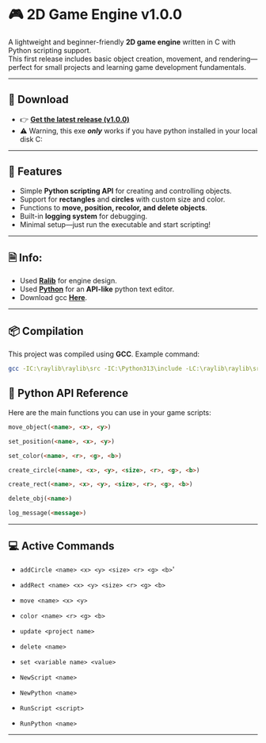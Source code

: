 # 🎮 2D Game Engine v1.0.0

A lightweight and beginner-friendly **2D game engine** written in C with Python scripting support.  
This first release includes basic object creation, movement, and rendering—perfect for small projects and learning game development fundamentals.  

---

## 🚀 Download
- 👉 [**Get the latest release (v1.0.0)**](https://github.com/Sir-STAWWOOOPIID/2D-Game-Engine/releases/download/1.0.0/game.exe)
- ⚠️ Warning, this exe ***only*** works if you have python installed in your local disk C:

---

## 🧩 Features
- Simple **Python scripting API** for creating and controlling objects.
- Support for **rectangles** and **circles** with custom size and color.
- Functions to **move, position, recolor, and delete objects**.
- Built-in **logging system** for debugging.
- Minimal setup—just run the executable and start scripting!

---

## 🗎 Info:
- Used **[Ralib](https://www.raylib.com)** for engine design.
- Used **[Python](https://www.python.org)** for an **API-like** python text editor.
- Download gcc **[Here](https://sourceforge.net/projects/mingw-w64)**.

---

## 📦 Compilation

This project was compiled using **GCC**. Example command:

```bash
gcc -IC:\raylib\raylib\src -IC:\Python313\include -LC:\raylib\raylib\src -LC:\Python313\libs -o 2Deditor.exe main.c -lraylib -lpython313 -lopengl32 -lgdi32 -lwinmm
```

## 📜 Python API Reference
Here are the main functions you can use in your game scripts:

```html
move_object(<name>, <x>, <y>)

set_position(<name>, <x>, <y>)

set_color(<name>, <r>, <g>, <b>)

create_circle(<name>, <x>, <y>, <size>, <r>, <g>, <b>)

create_rect(<name>, <x>, <y>, <size>, <r>, <g>, <b>)

delete_obj(<name>)

log_message(<message>)
```

---

## 💻 Active Commands

* `addCircle <name> <x> <y> <size> <r> <g> <b>`'

* `addRect <name> <x> <y> <size> <r> <g> <b>`
* `move <name> <x> <y>`
* `color <name> <r> <g> <b>`
* `update <project name>`
* `delete <name>`
* `set <variable name> <value>`
* `NewScript <name>`
* `NewPython <name>`
* `RunScript <script>`
* `RunPython <name>`

---
